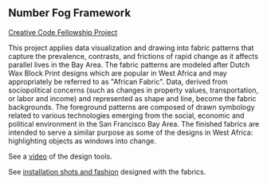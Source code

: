 <h2>Number Fog Framework</h2>
<a href=http://creativecode.io/fellowship/>Creative Code Fellowship Project</a>

This project applies data visualization and drawing into fabric patterns that capture the prevalence, contrasts, and frictions of rapid change as it affects parallel lives in the Bay Area. The fabric patterns are modeled after Dutch Wax Block Print designs which are popular in West Africa and may appropriately be referred to as "African Fabric". Data, derived from sociopolitical concerns (such as changes in property values, transportation, or labor and income) and represented as shape and line, become the fabric backgrounds. The foreground patterns are composed of drawn symbology related to various technologies emerging from the social, economic and political environment in the San Francisco Bay Area. The finished fabrics are intended to serve a similar purpose as some of the designs in West Africa: highlighting objects as windows into change.

See a <a href= https://vimeo.com/137073416>video</a> of the design tools.

See <a href=http://www.extrasleepy.com/news/2015/8/31/number-fog-design-installation-and-fashion-show>installation shots and fashion</a> designed with the fabrics.
